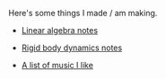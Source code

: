 Here's some things I made / am making.

 - [Linear algebra notes](linalg.html)

 - [Rigid body dynamics notes](rigid/)

 - [A list of music I like](music.html)
